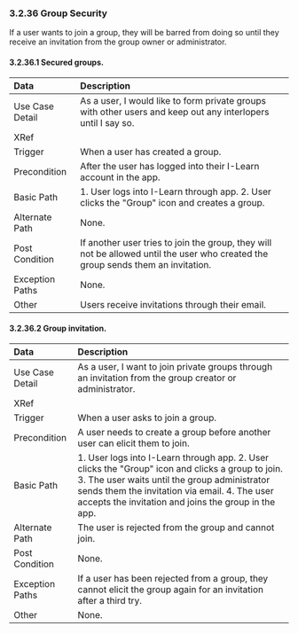### 3.2.36 Group Security

If a user wants to join a group, they will be barred from doing so until they receive an invitation from the group owner or administrator.

#### 3.2.36.1 Secured groups.

| Data          | Description |
|:--------------| :--------------|
|Use Case Detail| As a user, I would like to form private groups with other users and keep out any interlopers until I say so. |
|XRef           | |
|Trigger        | When a user has created a group. |
|Precondition   | After the user has logged into their I-Learn account in the app. |
|Basic Path     | 1. User logs into I-Learn through app. 2. User clicks the "Group" icon and creates a group. |
|Alternate Path | None. |
|Post Condition | If another user tries to join the group, they will not be allowed until the user who created the group sends them an invitation. |
|Exception Paths| None. |
|Other          | Users receive invitations through their email. |

#### 3.2.36.2 Group invitation.

| Data          | Description |
|:--------------| :--------------|
|Use Case Detail| As a user, I want to join private groups through an invitation from the group creator or administrator. |
|XRef           | |
|Trigger        | When a user asks to join a group. |
|Precondition   | A user needs to create a group before another user can elicit them to join. |
|Basic Path     | 1. User logs into I-Learn through app. 2. User clicks the "Group" icon and clicks a group to join. 3. The user waits until the group administrator sends them the invitation via email. 4. The user accepts the invitation and joins the group in the app. |
|Alternate Path | The user is rejected from the group and cannot join. |
|Post Condition | None. |
|Exception Paths| If a user has been rejected from a group, they cannot elicit the group again for an invitation after a third try. |
|Other          | None. |
